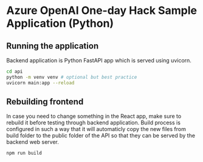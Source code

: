 # Azure OpenAI One-day Hack Sample Application (Python)

## Running the application

Backend application is Python FastAPI app which is served using uvicorn.

```bash
cd api
python -m venv venv # optional but best practice
uvicorn main:app --reload
```

## Rebuilding frontend

In case you need to change something in the React app, make sure to rebuild it before testing through backend application. Build process is configured in such a way that it will automaticly copy the new files from build folder to the public folder of the API so that they can be served by the backend web server.

```bash
npm run build
```